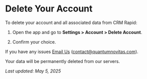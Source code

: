 # Delete Your Account

To delete your account and all associated data from CRM Rapid:

1. Open the app and go to **Settings > Account > Delete Account**.
   
3. Confirm your choice.

If you have any issues <a href="mailto:contact@quantumnovitas.com?subject=Inquiry&body=Hello Quantum Novitas,">Email Us</a> (contact@quantumnovitas.com).

Your data will be permanently deleted from our servers.

_Last updated: May 5, 2025_
